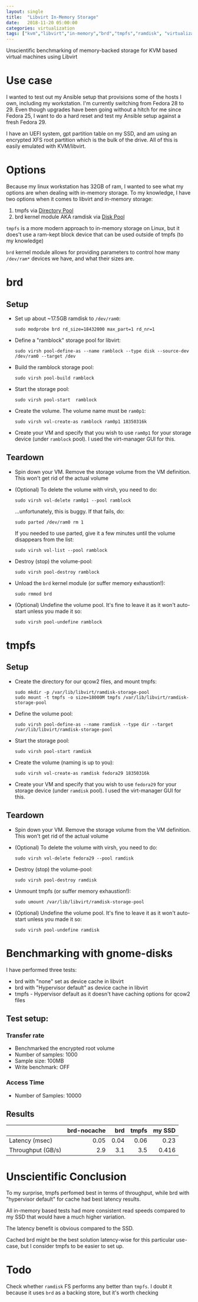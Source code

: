 ```yaml
---
layout: single
title:  "Libvirt In-Memory Storage"
date:   2018-11-20 05:00:00
categories: virtualization
tags: ["kvm","libvirt","in-memory","brd","tmpfs","ramdisk", "virtualization"]
---
```


Unscientific benchmarking of memory-backed storage for KVM based virtual machines using Libvirt

# Use case

I wanted to test out my Ansible setup that provisions some of the hosts I own, including my workstation. I'm currently switching from Fedora 28 to 29. Even though upgrades have been going without a hitch for me since Fedora 25, I want to do a hard reset and test my Ansible setup against a fresh Fedora 29.

I have an UEFI system, gpt partition table on my SSD, and am using an encrypted XFS root partition which is the bulk of the drive. All of this is easily emulated with KVM/libvirt.

# Options

Because my linux workstation has 32GB of ram, I wanted to see what my options are when dealing with in-memory storage. To my knowledge, I have two options when it comes to libvirt and in-memory storage:

1. tmpfs via [Directory Pool][libvirt Directory Pool]
2. brd kernel module AKA ramdisk via [Disk Pool][libvirt Disk Pool]

`tmpfs` is a more modern approach to in-memory storage on Linux, but it does't use a ram-kept block device that can be used outside of tmpfs (to my knowledge)

`brd` kernel module allows for providing parameters to control how many `/dev/ram*` devices we have, and what their sizes are.

# brd

## Setup

* Set up about ~17.5GB ramdisk to `/dev/ram0`:

  ```
  sudo modprobe brd rd_size=18432000 max_part=1 rd_nr=1
  ```

* Define a "ramblock" storage pool for libvirt:

  ```
  sudo virsh pool-define-as --name ramblock --type disk --source-dev /dev/ram0 --target /dev
  ```

* Build the ramblock storage pool:

  ```
  sudo virsh pool-build ramblock
  ```

* Start the storage pool:

  ```
  sudo virsh pool-start  ramblock
  ```

* Create the volume. The volume name must be `ram0p1`:

  ```
  sudo virsh vol-create-as ramblock ram0p1 18350316k
  ```

* Create your VM and specify that you wish to use `ram0p1` for your storage device (under `ramblock` pool). I used the virt-manager GUI for this.

## Teardown
* Spin down your VM. Remove the storage volume from the VM definition. This won't get rid of the actual volume
* (Optional) To delete the volume with virsh, you need to do:

  ```
  sudo virsh vol-delete ram0p1 --pool ramblock
  ```

  ...unfortunately, this is buggy. If that fails, do:

  ```
  sudo parted /dev/ram0 rm 1
  ```

  If you needed to use parted, give it a few minutes until the volume disappears from the list:

  ```
  sudo virsh vol-list --pool ramblock
  ```

* Destroy (stop) the volume-pool:

  ```
  sudo virsh pool-destroy ramblock
  ```

* Unload the `brd` kernel module (or suffer memory exhaustion!):

  ```
  sudo rmmod brd
  ```

* (Optional) Undefine the volume pool. It's fine to leave it as it won't auto-start unless you made it so:

  ```
  sudo virsh pool-undefine ramblock
  ```

# tmpfs

## Setup
* Create the directory for our qcow2 files, and mount tmpfs:
  ```
  sudo mkdir -p /var/lib/libvirt/ramdisk-storage-pool
  sudo mount -t tmpfs -o size=18000M tmpfs /var/lib/libvirt/ramdisk-storage-pool
  ```

* Define the volume pool:

  ```
  sudo virsh pool-define-as --name ramdisk --type dir --target /var/lib/libvirt/ramdisk-storage-pool
  ```

* Start the storage pool:

  ```
  sudo virsh pool-start ramdisk
  ```

* Create the volume (naming is up to you):

  ```
  sudo virsh vol-create-as ramdisk fedora29 18350316k
  ```

* Create your VM and specify that you wish to use `fedora29` for your storage device (under `ramdisk` pool). I used the virt-manager GUI for this.


## Teardown
* Spin down your VM. Remove the storage volume from the VM definition. This won't get rid of the actual volume
* (Optional) To delete the volume with virsh, you need to do:

  ```
  sudo virsh vol-delete fedora29 --pool ramdisk
  ```

* Destroy (stop) the volume-pool:

  ```
  sudo virsh pool-destroy ramdisk
  ```

* Unmount tmpfs  (or suffer memory exhaustion!):

  ```
  sudo umount /var/lib/libvirt/ramdisk-storage-pool
  ```

* (Optional) Undefine the volume pool. It's fine to leave it as it won't auto-start unless you made it so:

  ```
  sudo virsh pool-undefine ramdisk
  ```

# Benchmarking with gnome-disks

I have performed three tests:
* brd with "none" set as device cache in libvirt
* brd with "Hypervisor default" as device cache in libvirt
* tmpfs - Hypervisor default as it doesn't have caching options for qcow2 files

## Test setup:

### Transfer rate
* Benchmarked the encrypted root volume
* Number of samples: 1000
* Sample size: 100MB
* Write benchmark: OFF

### Access Time
* Number of Samples: 10000

## Results

|                   | brd-nocache | brd  | tmpfs | my SSD |
| ----------------- |------------:| ----:| -----:| ------:|
| Latency (msec)    | 0.05        | 0.04 | 0.06  | 0.23   |
| Throughput (GB/s) | 2.9         | 3.1  | 3.5   | 0.416  |


# Unscientific Conclusion

To my surprise, tmpfs perfomed best in terms of throughput, while brd with "hypervisor default" for cache had best latency results.

All in-memory based tests had more consistent read speeds compared to my SSD that would have a much higher variation.

The latency benefit is obvious compared to the SSD.

Cached brd might be the best solution latency-wise for this particular use-case, but I consider tmpfs to be easier to set up.


# Todo
Check whether `ramdisk` FS performs any better than `tmpfs`. I doubt it because it uses `brd` as a backing store, but it's worth checking

[libvirt Directory Pool]: https://libvirt.org/storage.html#StorageBackendDir
[libvirt Disk Pool]: https://libvirt.org/storage.html#StorageBackendDisk
